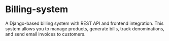 # Billing-system
A Django-based billing system with REST API and frontend integration. This system allows you to manage products, generate bills, track denominations, and send email invoices to customers.
